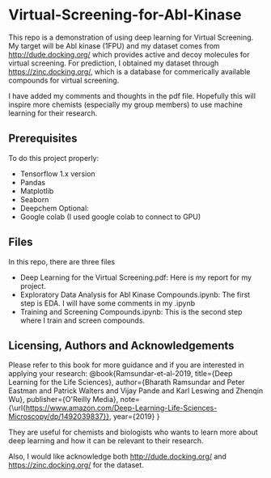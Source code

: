 # Virtual-Screening-for-Abl-Kinase

This repo is a demonstration of using deep learning for Virtual Screening. My target will be Abl kinase (1FPU) and my dataset comes from http://dude.docking.org/ which provides active and decoy molecules for virtual screening. For prediction, I obtained my dataset through https://zinc.docking.org/, which is a database for commerically available compounds for virtual screening.

I have added my comments and thoughts in the pdf file. Hopefully this will inspire more chemists (especially my group members) to use machine learning for their research. 

## Prerequisites
To do this project properly:
- Tensorflow 1.x version
- Pandas
- Matplotlib
- Seaborn
- Deepchem
Optional:
- Google colab (I used google colab to connect to GPU)

## Files
In this repo, there are three files
- Deep Learning for the Virtual Screening.pdf: Here is my report for my project. 
- Exploratory Data Analysis for Abl Kinase Compounds.ipynb: The first step is EDA. I will have some comments in my .ipynb
- Training and Screening Compounds.ipynb: This is the second step where I train and screen compounds.

## Licensing, Authors and Acknowledgements
Please refer to this book for more guidance and if you are interested in applying your research:
@book{Ramsundar-et-al-2019,
    title={Deep Learning for the Life Sciences},
    author={Bharath Ramsundar and Peter Eastman and Patrick Walters and Vijay Pande and Karl Leswing and Zhenqin Wu},
    publisher={O'Reilly Media},
    note={\url{https://www.amazon.com/Deep-Learning-Life-Sciences-Microscopy/dp/1492039837}},
    year={2019}
}

They are useful for chemists and biologists who wants to learn more about deep learning and how it can be relevant to their research. 

Also, I would like acknowledge both http://dude.docking.org/ and https://zinc.docking.org/ for the dataset.

